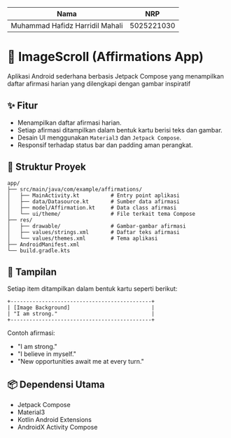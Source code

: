 | Nama  | NRP         |
|--------|------------|
| Muhammad Hafidz Harridil Mahali | 5025221030 |

# 📜 ImageScroll (Affirmations App)

Aplikasi Android sederhana berbasis Jetpack Compose yang menampilkan daftar afirmasi harian yang dilengkapi dengan gambar inspiratif

## ✨ Fitur

* Menampilkan daftar afirmasi harian.
* Setiap afirmasi ditampilkan dalam bentuk kartu berisi teks dan gambar.
* Desain UI menggunakan `Material3` dan `Jetpack Compose`.
* Responsif terhadap status bar dan padding aman perangkat.

## 🧱 Struktur Proyek

```
app/
├── src/main/java/com/example/affirmations/
│   ├── MainActivity.kt          # Entry point aplikasi
│   ├── data/Datasource.kt       # Sumber data afirmasi
│   ├── model/Affirmation.kt     # Data class afirmasi
│   └── ui/theme/                # File terkait tema Compose
├── res/
│   ├── drawable/                # Gambar-gambar afirmasi
│   ├── values/strings.xml       # Daftar teks afirmasi
│   └── values/themes.xml        # Tema aplikasi
├── AndroidManifest.xml
└── build.gradle.kts
```

## 📱 Tampilan

Setiap item ditampilkan dalam bentuk kartu seperti berikut:

```
+---------------------------------------------+
| [Image Background]                          |
| "I am strong."                              |
+---------------------------------------------+
```

Contoh afirmasi:

* "I am strong."
* "I believe in myself."
* "New opportunities await me at every turn."


## 📦 Dependensi Utama

* Jetpack Compose
* Material3
* Kotlin Android Extensions
* AndroidX Activity Compose


